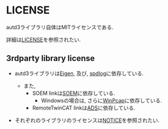 # LICENSE

autd3ライブラリ自体はMITライセンスである.

詳細は[LICENSE](https://github.com/shinolab/autd3/blob/master/LICENSE)を参照されたい.

## 3rdparty library license

* autd3ライブラリは[Eigen](https://gitlab.com/libeigen/eigen), 及び, [spdlog](https://github.com/gabime/spdlog)に依存している.
    * また, 
        * SOEM linkは[SOEM](https://github.com/OpenEtherCATsociety/SOEM)に依存している.
            * Windowsの場合は, さらに[WinPcap](https://www.winpcap.org/)に依存している.
        * RemoteTwinCAT linkは[ADS](https://github.com/Beckhoff/ADS)に依存している.

* それぞれのライブラリのライセンスは[NOTICE](https://github.com/shinolab/autd3/blob/master/NOTICE)を参照されたい.
